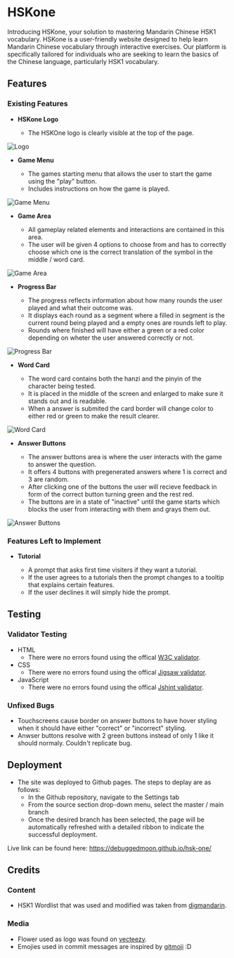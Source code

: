 # HSKone

Introducing HSKone, your solution to mastering Mandarin Chinese HSK1
vocabulary. HSKone is a user-friendly website designed to help learn Mandarin
Chinese vocabulary through interactive exercises. Our platform is specifically
tailored for individuals who are seeking to learn the basics of the Chinese language,
particularly HSK1 vocabulary.



## Features

### Existing Features

 - __HSKone Logo__

    - The HSKOne logo is clearly visible at the top of the page.

![Logo](assets/images/docs/logo.png)

 - __Game Menu__

    - The games starting menu that allows the user to start the game using the "play" button.
    - Includes instructions on how the game is played.

![Game Menu](assets/images/docs/menu.png)

 - __Game Area__

    - All gameplay related elements and interactions are contained in this area.
    - The user will be given 4 options to choose from and has to correctly choose which one is the correct translation of the symbol in the middle / word card.

![Game Area](assets/images/docs/game-area.png)

 - __Progress Bar__

    - The progress reflects information about how many rounds the user played and what their outcome was.
    - It displays each round as a segment where a filled in segment is the current round being played and a empty ones are rounds left to play.
    - Rounds where finished will have either a green or a red color depending on wheter the user answered correctly or not.

![Progress Bar](assets/images/docs/progress-bar.png)

 - __Word Card__

    - The word card contains both the hanzi and the pinyin of the character being tested.
    - It is placed in the middle of the screen and enlarged to make sure it stands out and is readable.
    - When a answer is submited the card border will change color to either red or green to make the result clearer.

![Word Card](assets/images/docs/word-card.png)

 - __Answer Buttons__

    - The answer buttons area is where the user interacts with the game to answer the question.
    - It offers 4 buttons with pregenerated answers where 1 is correct and 3 are random.
    - After clicking one of the buttons the user will recieve feedback in form of the correct button turning green and the rest red.
    - The buttons are in a state of "inactive" until the game starts which blocks the user from interacting with them and grays them out.

![Answer Buttons](assets/images/docs/answer-buttons.png)

### Features Left to Implement

 - __Tutorial__

    - A prompt that asks first time visiters if they want a tutorial.
    - If the user agrees to a tutorials then the prompt changes to a tooltip that explains certain features.
    - If the user declines it will simply hide the prompt.

## Testing

### Validator Testing

 - HTML
   - There were no errors found using the offical [W3C validator]("https://validator.w3.org/nu/?doc=https%3A%2F%2Fdebuggedmoon.github.io%2Fhsk-one%2F").
 - CSS
   - There were no errors found using the offical [Jigsaw validator]("https://jigsaw.w3.org/css-validator/validator?uri=https%3A%2F%2Fdebuggedmoon.github.io%2Fhsk-one%2F&profile=css3svg&usermedium=all&warning=1&vextwarning=&lang=en").
 - JavaScript
   - There were no errors found using the offical [Jshint validator]("https://jshint.com/").

### Unfixed Bugs

 - Touchscreens cause border on answer buttons to have hover styling when it should have either "correct" or "incorrect" styling.
 - Anwser buttons resolve with 2 green buttons instead of only 1 like it should normaly. Couldn't replicate bug.

## Deployment

 - The site was deployed to Github pages. The steps to deplay are as follows:
   - In the Github repository, navigate to the Settings tab
   - From the source section drop-down menu, select the master / main branch
   - Once the desired branch has been selected, the page will be automatically refreshed with a detailed ribbon to indicate the successful deployment.

Live link can be found here: https://debuggedmoon.github.io/hsk-one/

## Credits

### Content

 - HSK1 Wordlist that was used and modified was taken from [digmandarin](https://www.digmandarin.com/wp-content/uploads/2019/11/HSK-1-Vocabulary-List.pdf).

### Media

  - Flower used as logo was found on [vecteezy](https://www.vecteezy.com/vector-art/1236604-set-with-various-flat-design-flowers).
  - Emojies used in commit messages are inspired by [gitmoji](https://gitmoji.dev/) :D